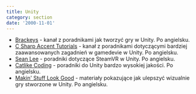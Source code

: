 ```yaml
---
title: Unity
category: section
date: '2000-11-01'
---
```


*   [Brackeys](https://www.youtube.com/channel/UCYbK_tjZ2OrIZFBvU6CCMiA) - kanał z poradnikami jak tworzyć gry w Unity. Po angielsku.
*   [C Sharp Accent Tutorials](https://www.youtube.com/channel/UCq9_1E5HE4c_xmhzD3r7VMw) - kanał z poradnikami dotyczącymi bardziej zaawansowanych zagadnień w gamedevie w Unity. Po angielsku.
*   [Sean Lee](https://www.youtube.com/channel/UCvsXZOdBkr3fvW8Amt4pXRg) - poradniki dotyczące SteamVR w Unity. Po angielsku.
*   [Catlike Coding](http://catlikecoding.com/unity/tutorials/) - poradniki do Unity bardzo wysokiej jakości. Po angielsku.
*   [Makin' Stuff Look Good](https://www.youtube.com/channel/UCEklP9iLcpExB8vp_fWQseg) - materiały pokazujące jak ulepszyć wizualnie gry stworzone w Unity. Po angielsku.
